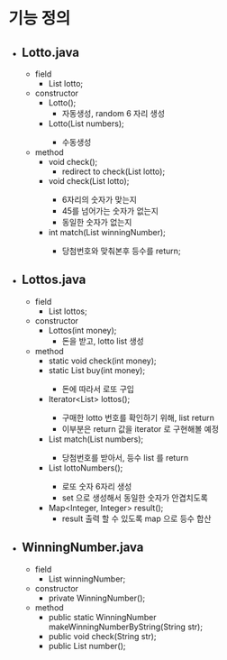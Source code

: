 # 기능 정의

<!-- - ## ConstructorStragy.java / interface
  - List<Integer> constructor();
- ## AutoNumber.java / extends ConstructorStragy
  - List<Integer> constructor(); -->

- ## Lotto.java
  - field
    - List<Integer> lotto;
  - constructor
    - Lotto();
      - 자동생성, random 6 자리 생성
    - Lotto(List<Integer> numbers);
      - 수동생성
  - method
    - void check();
      - redirect to check(List<Integer> lotto);
    - void check(List<Integer> lotto);
      - 6자리의 숫자가 맞는지
      - 45를 넘어가는 숫자가 없는지
      - 동일한 숫자가 없는지
      <!-- - List<Integer> lottoNumbers(AutoNumber autoNumber); -->
    - int match(List<Integer> winningNumber);
      - 당첨번호와 맞춰본후 등수를 return;
- ## Lottos.java
  - field
    - List<Lotto> lottos;
  - constructor
    - Lottos(int money);
      - 돈을 받고, lotto list 생성
  - method
    - static void check(int money);
    - static List<Lotto> buy(int money);
      - 돈에 따라서 로또 구입
    - Iterator<List<Integer>> lottos();
      - 구매한 lotto 번호를 확인하기 위해, list return
      - 이부분은 return 값을 iterator 로 구현해볼 예정
    - List<Integer> match(List<Integer> numbers);
      - 당첨번호를 받아서, 등수 list 를 return
    - List<Integer> lottoNumbers();
      - 로또 숫자 6자리 생성
      - set 으로 생성해서 동일한 숫자가 안겹치도록
    - Map<Integer, Integer> result();
      - result 출력 할 수 있도록 map 으로 등수 합산
- ## WinningNumber.java
  - field
    - List<Integer> winningNumber;
  - constructor
    - private WinningNumber();
  - method
    - public static WinningNumber makeWinningNumberByString(String str);
    - public void check(String str);
    - public List<Integer> number();
